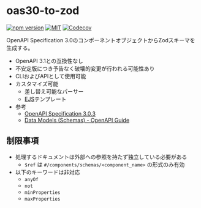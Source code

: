 # oas30-to-zod

[![npm version](https://img.shields.io/npm/v/oas30-to-zod.svg?style=flat-square)](https://www.npmjs.com/package/oas30-to-zod)
[![MIT](https://img.shields.io/npm/l/oas30-to-zod?style=flat-square)](./LICENSE)
[![Codecov](https://img.shields.io/codecov/c/github/macropygia/oas-stack?token=8LNRV7E810&flag=oas30-to-zod&style=flat-square&logo=codecov)](https://codecov.io/gh/macropygia/oas-stack)

OpenAPI Specification 3.0のコンポーネントオブジェクトからZodスキーマを生成する。

- OpenAPI 3.1との互換性なし
- 不安定版につき予告なく破壊的変更が行われる可能性あり
- CLIおよびAPIとして使用可能
- カスタマイズ可能
    - 差し替え可能なパーサー
    - [EJS](https://ejs.co/)テンプレート
- 参考
    - [OpenAPI Specification 3.0.3](https://github.com/OAI/OpenAPI-Specification/blob/main/versions/3.0.3.md)
    - [Data Models (Schemas) - OpenAPI Guide](https://swagger.io/docs/specification/data-models/)

## 制限事項

- 処理するドキュメントは外部への参照を持たず独立している必要がある
    - `$ref` は `#/components/schemas/<component_name>` の形式のみ有効
- 以下のキーワードは非対応
    - `anyOf`
    - `not`
    - `minProperties`
    - `maxProperties`
